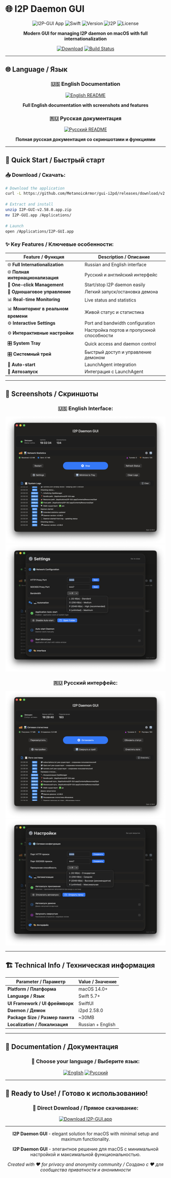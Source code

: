 # 🌐 I2P Daemon GUI

<div align="center">

![I2P-GUI App](https://img.shields.io/badge/macOS-14.0+-blue.svg)
![Swift](https://img.shields.io/badge/Swift-5.7+-orange.svg)
![Version](https://img.shields.io/badge/Version-2.58.0-green.svg)
![I2P](https://img.shields.io/badge/I2P-2.58.0-purple.svg)
![License](https://img.shields.io/badge/License-MIT-yellow.svg)

**Modern GUI for managing I2P daemon on macOS with full internationalization**

[![Download](https://img.shields.io/badge/📥%20Download-I2P--GUI.app-brightgreen.svg)](https://github.com/MetanoicArmor/gui-i2pd/releases/download/v2.58.0/I2P-GUI-v2.58.0.app.zip)
[![Build Status](https://img.shields.io/badge/🔧%20Build-Passing-success.svg)](https://github.com/MetanoicArmor/gui-i2pd/actions)

</div>

---

## 🌐 Language / Язык

<div align="center">

### 🇺🇸 **English Documentation**
[![English README](https://img.shields.io/badge/📖%20English%20README-blue.svg)](README_EN.md)

**Full English documentation with screenshots and features**

### 🇷🇺 **Русская документация**
[![Русский README](https://img.shields.io/badge/📖%20Русский%20README-red.svg)](README_RU.md)

**Полная русская документация со скриншотами и функциями**

</div>

---

## 🎯 Quick Start / Быстрый старт

### 📥 **Download / Скачать:**
   ```bash
# Download the application
   curl -L https://github.com/MetanoicArmor/gui-i2pd/releases/download/v2.58.0/I2P-GUI-v2.58.0.app.zip -o I2P-GUI-v2.58.0.app.zip

# Extract and install
   unzip I2P-GUI-v2.58.0.app.zip
   mv I2P-GUI.app /Applications/

# Launch
   open /Applications/I2P-GUI.app
   ```

### ✨ **Key Features / Ключевые особенности:**

| Feature / Функция | Description / Описание |
|-------------------|------------------------|
| 🌐 **Full Internationalization** | Russian and English interface |
| 🌐 **Полная интернационализация** | Русский и английский интерфейс |
| 🚀 **One-click Management** | Start/stop I2P daemon easily |
| 🚀 **Одношаговое управление** | Легкий запуск/остановка демона |
| 📊 **Real-time Monitoring** | Live status and statistics |
| 📊 **Мониторинг в реальном времени** | Живой статус и статистика |
| ⚙️ **Interactive Settings** | Port and bandwidth configuration |
| ⚙️ **Интерактивные настройки** | Настройка портов и пропускной способности |
| 🎛️ **System Tray** | Quick access and daemon control |
| 🎛️ **Системный трей** | Быстрый доступ и управление демоном |
| 🔧 **Auto-start** | LaunchAgent integration |
| 🔧 **Автозапуск** | Интеграция с LaunchAgent |

---

## 📸 Screenshots / Скриншоты

<div align="center">

### 🇺🇸 **English Interface:**
![English Main](screenshots/screenshoot1_en.png) ![English Settings](screenshots/screenshoot2_en.png)

### 🇷🇺 **Русский интерфейс:**
![Russian Main](screenshots/screenshot1_ru.png) ![Russian Settings](screenshots/screenshot2_ru.png)

</div>

---

## 🏗️ Technical Info / Техническая информация

| Parameter / Параметр | Value / Значение |
|----------------------|------------------|
| **Platform / Платформа** | macOS 14.0+ |
| **Language / Язык** | Swift 5.7+ |
| **UI Framework / UI фреймворк** | SwiftUI |
| **Daemon / Демон** | i2pd 2.58.0 |
| **Package Size / Размер пакета** | ~30MB |
| **Localization / Локализация** | Russian + English |

---

## 📄 Documentation / Документация

<div align="center">

### 📖 **Choose your language / Выберите язык:**

[![English](https://img.shields.io/badge/🇺🇸%20English%20Documentation-blue.svg?style=for-the-badge)](README_EN.md)
[![Русский](https://img.shields.io/badge/🇷🇺%20Русская%20документация-red.svg?style=for-the-badge)](README_RU.md)

</div>

---

## 🎉 Ready to Use! / Готово к использованию!

<div align="center">

### 🚀 **Direct Download / Прямое скачивание:**
[![Download I2P-GUI.app](https://img.shields.io/badge/📦%20Download-I2P--GUI.app-ff6b6b.svg?style=for-the-badge)](https://github.com/MetanoicArmor/gui-i2pd/releases/download/v2.58.0/I2P-GUI-v2.58.0.app.zip)

---

**I2P Daemon GUI** - elegant solution for macOS with minimal setup and maximum functionality.

**I2P Daemon GUI** - элегантное решение для macOS с минимальной настройкой и максимальной функциональностью.

*Created with ❤️ for privacy and anonymity community / Создано с ❤️ для сообщества приватности и анонимности*

</div>
